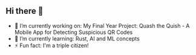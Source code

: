 ## Hi there 👋

- 🔭 I’m currently working on: My Final Year Project: Quash the Quish - A Mobile App for Detecting Suspicious QR Codes
- 🌱 I’m currently learning: Rust, AI and ML concepts
- ⚡ Fun fact: I'm a triple citizen!

